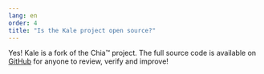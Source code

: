 ```yaml
---
lang: en
order: 4
title: "Is the Kale project open source?"
---
```


Yes! Kale is a fork of the Chia&trade; project. The full source code is available on [GitHub](https://github.com/Kale-Network/kale-blockchain) for anyone to review, verify and improve!

